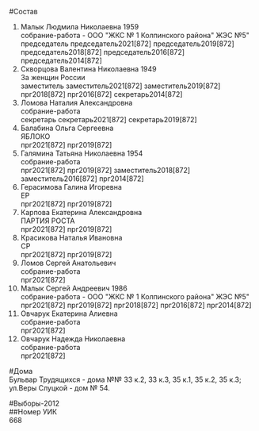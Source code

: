 #Состав  
1. Малык Людмила Николаевна 1959  
    собрание-работа - ООО "ЖКС № 1 Колпинского района" ЖЭС №5"  
    председатель председатель2021[872] председатель2019[872] председатель2018[872] председатель2016[872] председатель2014[872]  
2. Скворцова Валентина Николаевна 1949  
    За женщин России  
    заместитель заместитель2021[872] заместитель2019[872] прг2018[872] прг2016[872] секретарь2014[872]  
3. Ломова Наталия Александровна  
    собрание-работа  
    секретарь секретарь2021[872] секретарь2019[872]  
4. Балабина Ольга Сергеевна  
    ЯБЛОКО  
    прг2021[872] прг2019[872]  
5. Галямина Татьяна Николаевна 1954  
    собрание-работа  
    прг2021[872] прг2019[872] заместитель2018[872] заместитель2016[872] прг2014[872]  
6. Герасимова Галина Игоревна  
    ЕР  
    прг2021[872] прг2019[872]  
7. Карпова Екатерина Александровна  
    ПАРТИЯ РОСТА  
    прг2021[872] прг2019[872]  
8. Красикова Наталья Ивановна  
    СР  
    прг2021[872] прг2019[872]  
9. Ломов Сергей Анатольевич  
    собрание-работа  
    прг2021[872]  
10. Малык Сергей Андреевич 1986  
    собрание-работа - ООО "ЖКС № 1 Колпинского района" ЖЭС №5"  
    прг2021[872] прг2019[872] прг2018[872] прг2016[872] прг2014[872]  
11. Овчарук Екатерина Алиевна  
    собрание-работа  
    прг2021[872]  
12. Овчарук Надежда Николаевна  
    собрание-работа  
    прг2021[872]  
  
#Дома  
Бульвар Трудящихся - дома №№ 33 к.2, 33 к.З, 35 к.1, 35 к.2, 35 к.З; ул.Веры Слуцкой - дом № 54.  
  
#Выборы-2012  
##Номер УИК  
668  

